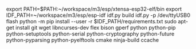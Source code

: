 export PATH=$PATH:~/workspace/m3/esp/xtensa-esp32-elf/bin
export IDF_PATH=~/workspace/m3/esp/esp-idf
idf.py build
idf.py -p /dev/ttyUSB0 flash
python -m pip install --user -r $IDF_PATH/requirements.txt
sudo apt-get install git wget libncurses-dev flex bison gperf python python-pip python-setuptools python-serial python-cryptography python-future python-pyparsing python-pyelftools cmake ninja-build ccache
